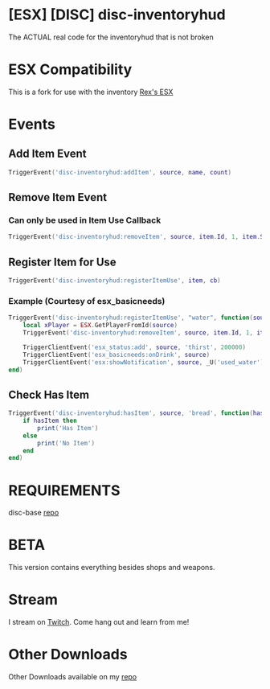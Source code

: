 # [ESX] [DISC] disc-inventoryhud
The ACTUAL real code for the inventoryhud that is not broken

# ESX Compatibility

This is a fork for use with the inventory [Rex's ESX](https://github.com/rex2630/es_extended)

# Events

## Add Item Event

```lua
TriggerEvent('disc-inventoryhud:addItem', source, name, count)
```

## Remove Item Event
### Can only be used in Item Use Callback
```lua
TriggerEvent('disc-inventoryhud:removeItem', source, item.Id, 1, item.Slot, item.Inventory)
```

## Register Item for Use

```lua
TriggerEvent('disc-inventoryhud:registerItemUse', item, cb)
```

### Example (Courtesy of esx_basicneeds)

```lua
TriggerEvent('disc-inventoryhud:registerItemUse', "water", function(source, item)
	local xPlayer = ESX.GetPlayerFromId(source)
	TriggerEvent('disc-inventoryhud:removeItem', source, item.Id, 1, item.Slot, item.Inventory)

	TriggerClientEvent('esx_status:add', source, 'thirst', 200000)
	TriggerClientEvent('esx_basicneeds:onDrink', source)
	TriggerClientEvent('esx:showNotification', source, _U('used_water'))
end)
```

## Check Has Item
```lua
TriggerEvent('disc-inventoryhud:hasItem', source, 'bread', function(hasItem)
    if hasItem then
        print('Has Item')
    else
        print('No Item')
    end
end)
```
# REQUIREMENTS
disc-base [repo](https://github.com/DiscworldZA/gta-resources)

# BETA

This version contains everything besides shops and weapons. 

# Stream

I stream on [Twitch](https://www.twitch.tv/DiscworldZA). Come hang out and learn from me!

# Other Downloads

Other Downloads available on my [repo](https://github.com/DiscworldZA/gta-resources)
